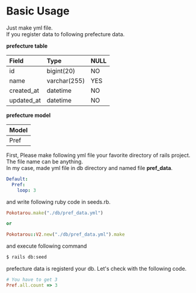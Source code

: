 # Basic Usage

Just make yml file.  
If you register data to following prefecture data. 
     
__prefecture table__

|Field|Type|NULL|
|:---|:---|:---|
|id|bigint(20)| NO|
|name|varchar(255)|YES|
|created_at|datetime|NO|
|updated_at|datetime|NO|


__prefecture model__

|Model|
|:---|
|Pref|

First, Please make following yml file your favorite directory of rails project.  
The file name can be anything.  
In my case, made yml file in db directory and named file __pref_data__.  

```yml
Default:
  Pref:
    loop: 3
```

and write following ruby code in seeds.rb.

```ruby
Pokotarou.make("./db/pref_data.yml")

or 

Pokotarou::V2.new("./db/pref_data.yml").make
```

and execute following command

```bash
$ rails db:seed
```

prefecture data is registerd your db.
Let's check with the following code.

```ruby
# You have to get 3
Pref.all.count => 3
```